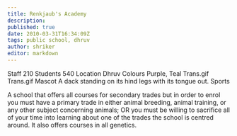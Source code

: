 ```yaml
---
title: Renkjaub's Academy
description:
published: true
date: 2010-03-31T16:34:09Z
tags: public school, dhruv
author: shriker
editor: markdown
---
```


Staff 	210
Students 	540
Location 	Dhruv
Colours 	Purple, Teal Trans.gif Trans.gif
Mascot 	A dack standing on its hind legs with its tongue out.
Sports 	

A school that offers all courses for secondary trades but in order to enrol you must have a primary trade in either animal breeding, animal training, or any other subject concerning animals; OR you must be willing to sacrifice all of your time into learning about one of the trades the school is centred around. It also offers courses in all genetics. 